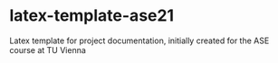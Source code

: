 # latex-template-ase21
Latex template for project documentation, initially created for the ASE course at TU Vienna 



